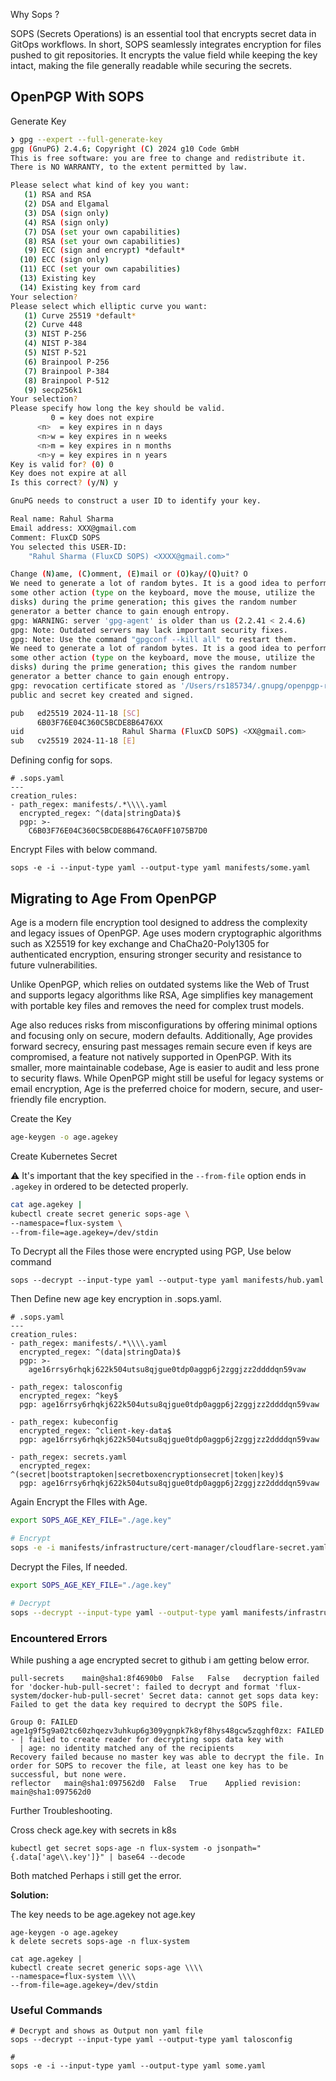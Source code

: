 Why Sops ?

SOPS (Secrets Operations) is an essential tool that encrypts secret data in GitOps workflows. In short, SOPS seamlessly integrates encryption for files pushed to git repositories. It encrypts the value field while keeping the key intact, making the file generally readable while securing the secrets.

## OpenPGP With SOPS

Generate Key

```bash
❯ gpg --expert --full-generate-key
gpg (GnuPG) 2.4.6; Copyright (C) 2024 g10 Code GmbH
This is free software: you are free to change and redistribute it.
There is NO WARRANTY, to the extent permitted by law.

Please select what kind of key you want:
   (1) RSA and RSA
   (2) DSA and Elgamal
   (3) DSA (sign only)
   (4) RSA (sign only)
   (7) DSA (set your own capabilities)
   (8) RSA (set your own capabilities)
   (9) ECC (sign and encrypt) *default*
  (10) ECC (sign only)
  (11) ECC (set your own capabilities)
  (13) Existing key
  (14) Existing key from card
Your selection?
Please select which elliptic curve you want:
   (1) Curve 25519 *default*
   (2) Curve 448
   (3) NIST P-256
   (4) NIST P-384
   (5) NIST P-521
   (6) Brainpool P-256
   (7) Brainpool P-384
   (8) Brainpool P-512
   (9) secp256k1
Your selection?
Please specify how long the key should be valid.
         0 = key does not expire
      <n>  = key expires in n days
      <n>w = key expires in n weeks
      <n>m = key expires in n months
      <n>y = key expires in n years
Key is valid for? (0) 0
Key does not expire at all
Is this correct? (y/N) y

GnuPG needs to construct a user ID to identify your key.

Real name: Rahul Sharma
Email address: XXX@gmail.com
Comment: FluxCD SOPS
You selected this USER-ID:
    "Rahul Sharma (FluxCD SOPS) <XXXX@gmail.com>"

Change (N)ame, (C)omment, (E)mail or (O)kay/(Q)uit? O
We need to generate a lot of random bytes. It is a good idea to perform
some other action (type on the keyboard, move the mouse, utilize the
disks) during the prime generation; this gives the random number
generator a better chance to gain enough entropy.
gpg: WARNING: server 'gpg-agent' is older than us (2.2.41 < 2.4.6)
gpg: Note: Outdated servers may lack important security fixes.
gpg: Note: Use the command "gpgconf --kill all" to restart them.
We need to generate a lot of random bytes. It is a good idea to perform
some other action (type on the keyboard, move the mouse, utilize the
disks) during the prime generation; this gives the random number
generator a better chance to gain enough entropy.
gpg: revocation certificate stored as '/Users/rs185734/.gnupg/openpgp-revocs.d/C6B03F76E04C360C5BCDE8B6476XX.rev'
public and secret key created and signed.

pub   ed25519 2024-11-18 [SC]
      6B03F76E04C360C5BCDE8B6476XX
uid                      Rahul Sharma (FluxCD SOPS) <XX@gmail.com>
sub   cv25519 2024-11-18 [E]
```

Defining config for sops.

```
# .sops.yaml
---
creation_rules:
- path_regex: manifests/.*\\\\.yaml
  encrypted_regex: ^(data|stringData)$
  pgp: >-
    C6B03F76E04C360C5BCDE8B6476CA0FF1075B7D0
```

Encrypt Files with below command.

```
sops -e -i --input-type yaml --output-type yaml manifests/some.yaml
```

## Migrating to Age From OpenPGP

Age is a modern file encryption tool designed to address the complexity and legacy issues of OpenPGP. Age uses modern cryptographic algorithms such as X25519 for key exchange and ChaCha20-Poly1305 for authenticated encryption, ensuring stronger security and resistance to future vulnerabilities.

Unlike OpenPGP, which relies on outdated systems like the Web of Trust and supports legacy algorithms like RSA, Age simplifies key management with portable key files and removes the need for complex trust models.

Age also reduces risks from misconfigurations by offering minimal options and focusing only on secure, modern defaults. Additionally, Age provides forward secrecy, ensuring past messages remain secure even if keys are compromised, a feature not natively supported in OpenPGP. With its smaller, more maintainable codebase, Age is easier to audit and less prone to security flaws. While OpenPGP might still be useful for legacy systems or email encryption, Age is the preferred choice for modern, secure, and user-friendly file encryption.

Create the Key

```bash
age-keygen -o age.agekey
```

Create Kubernetes Secret

⚠️ It's important that the key specified in the `--from-file` option ends in `.agekey` in ordered to be detected properly.

```bash
cat age.agekey |
kubectl create secret generic sops-age \
--namespace=flux-system \
--from-file=age.agekey=/dev/stdin
```

To Decrypt all the Files those were encrypted using PGP, Use below command

```
sops --decrypt --input-type yaml --output-type yaml manifests/hub.yaml
```

Then Define new age key encryption in .sops.yaml.

```
# .sops.yaml
---
creation_rules:
- path_regex: manifests/.*\\\\.yaml
  encrypted_regex: ^(data|stringData)$
  pgp: >-
    age16rrsy6rhqkj622k504utsu8qjgue0tdp0aggp6j2zggjzz2ddddqn59vaw

- path_regex: talosconfig
  encrypted_regex: ^key$
  pgp: age16rrsy6rhqkj622k504utsu8qjgue0tdp0aggp6j2zggjzz2ddddqn59vaw

- path_regex: kubeconfig
  encrypted_regex: ^client-key-data$
  pgp: age16rrsy6rhqkj622k504utsu8qjgue0tdp0aggp6j2zggjzz2ddddqn59vaw

- path_regex: secrets.yaml
  encrypted_regex: ^(secret|bootstraptoken|secretboxencryptionsecret|token|key)$
  pgp: age16rrsy6rhqkj622k504utsu8qjgue0tdp0aggp6j2zggjzz2ddddqn59vaw  
```

Again Encrypt the FIles with Age.

```bash
export SOPS_AGE_KEY_FILE="./age.key"

# Encrypt
sops -e -i manifests/infrastructure/cert-manager/cloudflare-secret.yaml
```

Decrypt the Files, If needed.

```bash
export SOPS_AGE_KEY_FILE="./age.key"

# Decrypt
sops --decrypt --input-type yaml --output-type yaml manifests/infrastructure/pull-secrets/docker-hub.yaml
```

### Encountered Errors

While pushing a age encrypted secret to github i am getting below error.

```
pull-secrets	main@sha1:8f4690b0	False	False	decryption failed for 'docker-hub-pull-secret': failed to decrypt and format 'flux-system/docker-hub-pull-secret' Secret data: cannot get sops data key: Failed to get the data key required to decrypt the SOPS file.

Group 0: FAILED
age1g9f5g9a02tc60zhqezv3uhkup6g309ygnpk7k8yf8hys48gcw5zqghf0zx: FAILED
- | failed to create reader for decrypting sops data key with
  | age: no identity matched any of the recipients
Recovery failed because no master key was able to decrypt the file. In order for SOPS to recover the file, at least one key has to be successful, but none were.
reflector	main@sha1:097562d0	False	True	Applied revision: main@sha1:097562d0
```

Further Troubleshooting.

Cross check age.key with secrets in k8s

```
kubectl get secret sops-age -n flux-system -o jsonpath="{.data['age\\.key']}" | base64 --decode
```

Both matched Perhaps i still get the error.

**Solution:**

The key needs to be age.agekey not age.key

```
age-keygen -o age.agekey
k delete secrets sops-age -n flux-system

cat age.agekey |
kubectl create secret generic sops-age \\\\
--namespace=flux-system \\\\
--from-file=age.agekey=/dev/stdin
```


### Useful Commands

```
# Decrypt and shows as Output non yaml file 
sops --decrypt --input-type yaml --output-type yaml talosconfig

# 
sops -e -i --input-type yaml --output-type yaml some.yaml

```